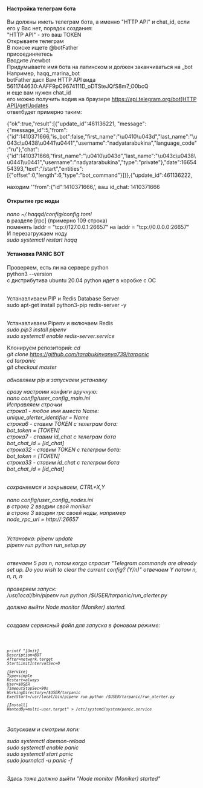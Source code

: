 <h4>Настройка телеграм бота</h4>
Вы должны иметь телеграм бота, а именно "HTTP API" и chat_id, если его у Вас нет, порядок создания:<br>
"HTTP API" - это ваш TOKEN <br>
Открываете телеграм<br>
В поиске ищете @botFather<br>
присоединяетесь<br>
Вводите /newbot <br>
Придумываете имя бота на латинском и должен заканчиваться на _bot <br>
Например, haqq_marina_bot <br>
botFather даст Вам HTTP API  вида <br>
5611744630:AAFF9pC9674111D_oDTSteJQfS8m7_O0bcQ <br>
и еще вам нужен chat_id <br>
его можно получить водив на браузере <a href="#">https://api.telegram.org/bot[HTTP API]/getUpdates</a> <br>
ответбудет примерно таким:<br>

{"ok":true,"result":[{"update_id":461136221,
"message":{"message_id":5,"from":{"id":1410371666,"is_bot":false,"first_name":"\u0410\u043d","last_name":"\u043c\u0438\u0441\u0441","username":"nadyatarabukina","language_code":"ru"},"chat":{"id":1410371666,"first_name":"\u0410\u043d","last_name":"\u043c\u0438\u0441\u0441","username":"nadyatarabukina","type":"private"},"date":1665454393,"text":"/start","entities":[{"offset":0,"length":6,"type":"bot_command"}]}},{"update_id":461136222,<br>

находим '"from":{"id":1410371666,', ваш id_chat: 1410371666<br>

  <h4>Открытие rpc ноды</h4>

<i>nano ~/.haqqd/config/config.toml</i><br>
в разделе [rpc] (примерно 109 строка)<br>
поменять laddr = "tcp://127.0.0.1:26657" на laddr = "tcp://0.0.0.0:26657"<br>
И перезагружаем ноду<br>
<i>sudo systemctl restart haqq</i><br>
  
  <h4>Установка PANIC BOT</h4>

Проверяем, есть ли на сервере python<br>
python3 --version<br>
с дистрибутива ubuntu 20.04 python идет в коробке с ОС<br><br>

Устанавливаем PIP и Redis Database Server<br>
sudo apt-get install python3-pip redis-server -y<br><br>

Устанавливаем Pipenv и включаем Redis<br>
<i>sudo pip3 install pipenv</i><br>
<i>sudo systemctl enable redis-server.service</i><br>

Клонируем репозиторий:
<i>cd</i><br>
<i>git clone https://github.com/tarabukinvanya739/tarpanic<i/><br>
<i/>cd tarpanic<i/><br>
<i/>git checkout master<i/><br>
<br>
обновляем pip и запускаем установку<br>

сразу настроим конфиги вручную:<br>
<i>nano config/user_config_main.ini</i><br>
Исправляем строчки<br>
строка1 - любое имя вместо Name:<br>
<i>unique_alerter_identifier = Name </i><br>
строка6 - ставим TOKEN с телеграм бота:<br>
<i>bot_token = [TOKEN]</i> <br>
строка7 - ставим id_chat с телеграм бота<br>
<i>bot_chat_id = [id_chat]</i><br>
строка32 - ставим TOKEN с телеграм бота:<br>
<i>bot_token = [TOKEN]</i><br>
строка33 - ставим id_chat с телеграм бота<br>
<i>bot_chat_id = [id_chat]</i><br><br>

сохраняемся и закрываем, CTRL+X,Y<br>
<br>
<i>nano config/user_config_nodes.ini</i><br>
в строке 2 вводим свой moniker<br>
в строке 3 вводим rpc своей ноды, например<br>
<i>node_rpc_url = http://<ip>:26657</i><br>
<br><br>
  Установка:
<i>pipenv update</i><br>
<i>pipenv run python run_setup.py</i><br><br>

отвечаем 5 раз n, потом когда спрасит "Telegram commands are already set up. Do you wish to clear the current config? (Y/n)" отвечаем Y
потом n, n, n, n
<br><br>
проверяем запуск:<br>
<i>/usr/local/bin/pipenv run python /$USER/tarpanic/run_alerter.py</i><br>

должно выйти Node monitor (Moniker) started.<br><br>

создаем сервисный файл для запуска в фоновом режиме:<br>
  
<code>
  
    printf "[Unit]
    Description=BOT
    After=network.target
    StartLimitIntervalSec=0

    [Service]
    Type=simple
    Restart=always
    User=$USER
    TimeoutStopSec=90s
    WorkingDirectory=/$USER/tarpanic
    ExecStart=/usr/local/bin/pipenv run python /$USER/tarpanic/run_alerter.py
  
    [Install]
    WantedBy=multi-user.target" > /etc/systemd/system/panic.service 
  
 </code>
  <br>
Запускаем и смотрим логи:<br>
  
  sudo systemctl daemon-reload<br>
  sudo systemctl enable panic<br>
  sudo systemctl start panic<br>
  sudo journalctl -u panic -f<br>
  

  <br>
Здесь тоже должно выйти "Node monitor (Moniker) started"
